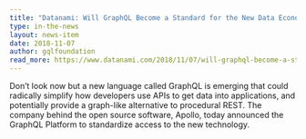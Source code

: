 ```yaml
---
title: "Datanami: Will GraphQL Become a Standard for the New Data Economy?"
type: in-the-news
layout: news-item
date: 2018-11-07
author: gqlfoundation
read_more: https://www.datanami.com/2018/11/07/will-graphql-become-a-standard-for-the-new-data-economy/
---
```


Don’t look now but a new language called GraphQL is emerging that could radically simplify how developers use APIs to get data into applications, and potentially provide a graph-like alternative to procedural REST. The company behind the open source software, Apollo, today announced the GraphQL Platform to standardize access to the new technology.
